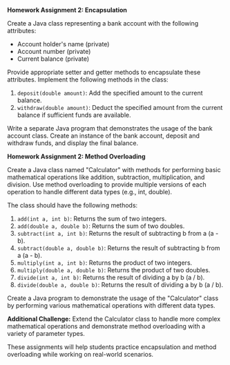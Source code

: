 **Homework Assignment 2: Encapsulation**

Create a Java class representing a bank account with the following attributes:

- Account holder's name (private)
- Account number (private)
- Current balance (private)

Provide appropriate setter and getter methods to encapsulate these attributes. Implement the following methods in the class:

1. `deposit(double amount)`: Add the specified amount to the current balance.
2. `withdraw(double amount)`: Deduct the specified amount from the current balance if sufficient funds are available.

Write a separate Java program that demonstrates the usage of the bank account class. Create an instance of the bank account, deposit and withdraw funds, and display the final balance.

**Homework Assignment 2: Method Overloading**

Create a Java class named "Calculator" with methods for performing basic mathematical operations like addition, subtraction, multiplication, and division. Use method overloading to provide multiple versions of each operation to handle different data types (e.g., int, double).

The class should have the following methods:

1. `add(int a, int b)`: Returns the sum of two integers.
2. `add(double a, double b)`: Returns the sum of two doubles.
3. `subtract(int a, int b)`: Returns the result of subtracting b from a (a - b).
4. `subtract(double a, double b)`: Returns the result of subtracting b from a (a - b).
5. `multiply(int a, int b)`: Returns the product of two integers.
6. `multiply(double a, double b)`: Returns the product of two doubles.
7. `divide(int a, int b)`: Returns the result of dividing a by b (a / b).
8. `divide(double a, double b)`: Returns the result of dividing a by b (a / b).

Create a Java program to demonstrate the usage of the "Calculator" class by performing various mathematical operations with different data types.

**Additional Challenge:**
Extend the Calculator class to handle more complex mathematical operations and demonstrate method overloading with a variety of parameter types.

These assignments will help students practice encapsulation and method overloading while working on real-world scenarios.